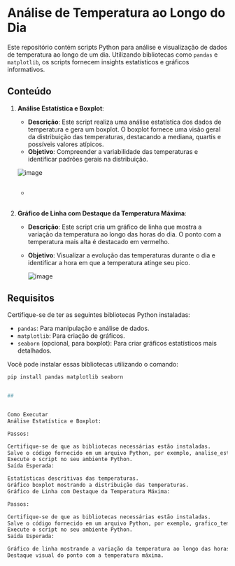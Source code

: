 # Análise de Temperatura ao Longo do Dia

Este repositório contém scripts Python para análise e visualização de dados de temperatura ao longo de um dia. Utilizando bibliotecas como `pandas` e `matplotlib`, os scripts fornecem insights estatísticos e gráficos informativos.

## Conteúdo

1. **Análise Estatística e Boxplot**:
   - **Descrição**: Este script realiza uma análise estatística dos dados de temperatura e gera um boxplot. O boxplot fornece uma visão geral da distribuição das temperaturas, destacando a mediana, quartis e possíveis valores atípicos.
   - **Objetivo**: Compreender a variabilidade das temperaturas e identificar padrões gerais na distribuição.
  
   ![image](https://github.com/user-attachments/assets/ab8975aa-e7d8-46ee-8a55-8b9dc72c28ef)

  

   - ##

2. **Gráfico de Linha com Destaque da Temperatura Máxima**:
   - **Descrição**: Este script cria um gráfico de linha que mostra a variação da temperatura ao longo das horas do dia. O ponto com a temperatura mais alta é destacado em vermelho.
   - **Objetivo**: Visualizar a evolução das temperaturas durante o dia e identificar a hora em que a temperatura atinge seu pico.


     ![image](https://github.com/user-attachments/assets/8d78b0c9-7202-447f-baac-4111ed98ac26)


     ##


## Requisitos

Certifique-se de ter as seguintes bibliotecas Python instaladas:

- `pandas`: Para manipulação e análise de dados.
- `matplotlib`: Para criação de gráficos.
- `seaborn` (opcional, para boxplot): Para criar gráficos estatísticos mais detalhados.

Você pode instalar essas bibliotecas utilizando o comando:

```bash
pip install pandas matplotlib seaborn


##


Como Executar
Análise Estatística e Boxplot:

Passos:

Certifique-se de que as bibliotecas necessárias estão instaladas.
Salve o código fornecido em um arquivo Python, por exemplo, analise_estatistica_boxplot.py.
Execute o script no seu ambiente Python.
Saída Esperada:

Estatísticas descritivas das temperaturas.
Gráfico boxplot mostrando a distribuição das temperaturas.
Gráfico de Linha com Destaque da Temperatura Máxima:

Passos:

Certifique-se de que as bibliotecas necessárias estão instaladas.
Salve o código fornecido em um arquivo Python, por exemplo, grafico_temperatura_maxima.py.
Execute o script no seu ambiente Python.
Saída Esperada:

Gráfico de linha mostrando a variação da temperatura ao longo das horas.
Destaque visual do ponto com a temperatura máxima.










